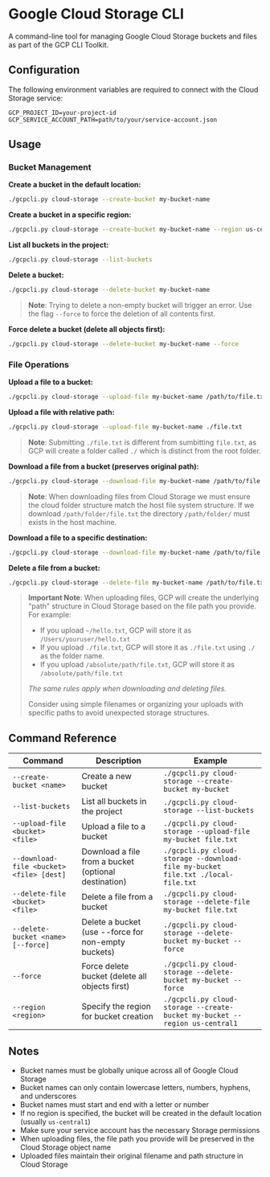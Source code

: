 # Google Cloud Storage CLI

A command-line tool for managing Google Cloud Storage buckets and files as part of the GCP CLI Toolkit.

## Configuration

The following environment variables are required to connect with the Cloud Storage service:

```
GCP_PROJECT_ID=your-project-id
GCP_SERVICE_ACCOUNT_PATH=path/to/your/service-account.json
```

## Usage

### Bucket Management

**Create a bucket in the default location:**
```bash
./gcpcli.py cloud-storage --create-bucket my-bucket-name
```

**Create a bucket in a specific region:**
```bash
./gcpcli.py cloud-storage --create-bucket my-bucket-name --region us-central1
```

**List all buckets in the project:**
```bash
./gcpcli.py cloud-storage --list-buckets
```

**Delete a bucket:**
```bash
./gcpcli.py cloud-storage --delete-bucket my-bucket-name
```

> **Note**: Trying to delete a non-empty bucket will trigger an error. Use the flag `--force` to force the deletion of all contents first.

**Force delete a bucket (delete all objects first):**
```bash
./gcpcli.py cloud-storage --delete-bucket my-bucket-name --force
```

### File Operations

**Upload a file to a bucket:**
```bash
./gcpcli.py cloud-storage --upload-file my-bucket-name /path/to/file.txt
```

**Upload a file with relative path:**
```bash
./gcpcli.py cloud-storage --upload-file my-bucket-name ./file.txt
```

> **Note**: Submitting `./file.txt` is different from sumbitting `file.txt`, as GCP will create a folder called `./` which is distinct from the root folder.


**Download a file from a bucket (preserves original path):**
```bash
./gcpcli.py cloud-storage --download-file my-bucket-name /path/to/file.txt
```

> **Note**: When downloading files from Cloud Storage we must ensure the cloud folder structure match the host file system structure. If we download `/path/folder/file.txt` the directory `/path/folder/` must exists in the host machine.

**Download a file to a specific destination:**
```bash
./gcpcli.py cloud-storage --download-file my-bucket-name /path/to/file.txt ~/downloaded-file.txt
```

**Delete a file from a bucket:**
```bash
./gcpcli.py cloud-storage --delete-file my-bucket-name /path/to/file.txt
```

> **Important Note**: When uploading files, GCP will create the underlying "path" structure in Cloud Storage based on the file path you provide. For example:
> - If you upload `~/hello.txt`, GCP will store it as `/Users/youruser/hello.txt`
> - If you upload `./file.txt`, GCP will store it as `./file.txt` using `./` as the folder name.
> - If you upload `/absolute/path/file.txt`, GCP will store it as `/absolute/path/file.txt`
>
> *The same rules apply when downloading and deleting files.*
>
> Consider using simple filenames or organizing your uploads with specific paths to avoid unexpected storage structures.

## Command Reference

| Command | Description | Example |
|---------|-------------|---------|
| `--create-bucket <name>` | Create a new bucket | `./gcpcli.py cloud-storage --create-bucket my-bucket` |
| `--list-buckets` | List all buckets in the project | `./gcpcli.py cloud-storage --list-buckets` |
| `--upload-file <bucket> <file>` | Upload a file to a bucket | `./gcpcli.py cloud-storage --upload-file my-bucket file.txt` |
| `--download-file <bucket> <file> [dest]` | Download a file from a bucket (optional destination) | `./gcpcli.py cloud-storage --download-file my-bucket file.txt ./local-file.txt` |
| `--delete-file <bucket> <file>` | Delete a file from a bucket | `./gcpcli.py cloud-storage --delete-file my-bucket file.txt` |
| `--delete-bucket <name> [--force]` | Delete a bucket (use --force for non-empty buckets) | `./gcpcli.py cloud-storage --delete-bucket my-bucket --force` |
| `--force` | Force delete bucket (delete all objects first) | `./gcpcli.py cloud-storage --delete-bucket my-bucket --force` |
| `--region <region>` | Specify the region for bucket creation | `./gcpcli.py cloud-storage --create-bucket my-bucket --region us-central1` |

## Notes

- Bucket names must be globally unique across all of Google Cloud Storage
- Bucket names can only contain lowercase letters, numbers, hyphens, and underscores
- Bucket names must start and end with a letter or number
- If no region is specified, the bucket will be created in the default location (usually `us-central1`)
- Make sure your service account has the necessary Storage permissions
- When uploading files, the file path you provide will be preserved in the Cloud Storage object name
- Uploaded files maintain their original filename and path structure in Cloud Storage